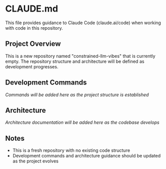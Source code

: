 # CLAUDE.md

This file provides guidance to Claude Code (claude.ai/code) when working with code in this repository.

## Project Overview

This is a new repository named "constrained-llm-vibes" that is currently empty. The repository structure and architecture will be defined as development progresses.

## Development Commands

*Commands will be added here as the project structure is established*

## Architecture

*Architecture documentation will be added here as the codebase develops*

## Notes

- This is a fresh repository with no existing code structure
- Development commands and architecture guidance should be updated as the project evolves